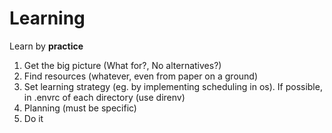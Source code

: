 # Learning

Learn by **practice**

1. Get the big picture (What for?, No alternatives?)
2. Find resources (whatever, even from paper on a ground)
3. Set learning strategy (eg. by implementing scheduling in os).
   If possible, in .envrc of each directory (use direnv)
4. Planning (must be specific)
5. Do it


